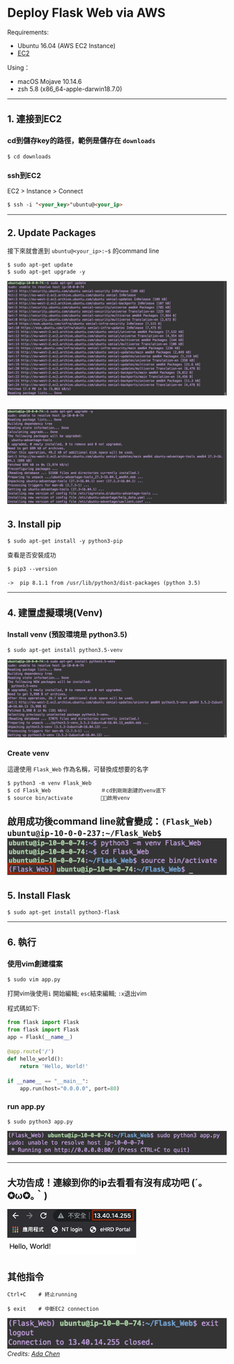 # Deploy Flask Web via AWS
  
Requirements:
- Ubuntu 16.04 (AWS EC2 Instance)
- [EC2](https://github.com/alliehayashi/Tutorials/blob/master/0-create-aws-ec2.md)  
  
Using：
- macOS Mojave 10.14.6
- zsh 5.8 (x86_64-apple-darwin18.7.0)

---

## 1. 連接到EC2
### cd到儲存key的路徑，範例是儲存在 `downloads`
```
$ cd downloads
```
### ssh到EC2
EC2 > Instance > Connect 
```markdown
$ ssh -i "<your_key>"ubuntu@<your_ip>
```  
---
## 2. Update Packages
接下來就會進到 `ubuntu@<your_ip>:~$` 的command line
```
$ sudo apt-get update
$ sudo apt-get upgrade -y
```
![update](https://github.com/alliehayashi/Markdown_Pictures/raw/master/ubuntu-flask/1-update.png)

![upgrade](https://github.com/alliehayashi/Markdown_Pictures/raw/master/ubuntu-flask/2-upgrade.png)
---
## 3. Install pip
```
$ sudo apt-get install -y python3-pip
```
查看是否安裝成功 
```
$ pip3 --version

->  pip 8.1.1 from /usr/lib/python3/dist-packages (python 3.5)
``` 

---
## 4. 建置虛擬環境(Venv)
### Install venv (預設環境是 python3.5)
```
$ sudo apt-get install python3.5-venv
```

![venv](https://github.com/alliehayashi/Markdown_Pictures/raw/master/ubuntu-flask/3-install-venv.png)
### Create venv 
這邊使用 `Flask_Web` 作為名稱，可替換成想要的名字
```
$ python3 -m venv Flask_Web
$ cd Flask_Web                ＃cd到剛剛創建的venv底下
$ source bin/activate         ＃啟用venv
```
啟用成功後command line就會變成：`(Flask_Web) ubuntu@ip-10-0-0-237:~/Flask_Web$ `
![activate](https://github.com/alliehayashi/Markdown_Pictures/raw/master/ubuntu-flask/4-activate.png)
---
## 5. Install Flask
```
$ sudo apt-get install python3-flask
```
---
## 6. 執行
### 使用vim創建檔案
```
$ sudo vim app.py
```
打開vim後使用`i` 開始編輯; `esc`結束編輯; `:x`退出vim

程式碼如下:
```Python
from flask import Flask
from flask import Flask
app = Flask(__name__)

@app.route('/')
def hello_world():
    return 'Hello, World!'

if __name__ == "__main__":
    app.run(host="0.0.0.0", port=80)
```
### run app.py


```
$ sudo python3 app.py
```
![run](https://github.com/alliehayashi/Markdown_Pictures/raw/master/ubuntu-flask/5-running.png)

---
## 大功告成！連線到你的ip去看看有沒有成功吧 (´｡✪ω✪｡｀) 
![hello](https://github.com/alliehayashi/Markdown_Pictures/raw/master/ubuntu-flask/6-hello.png)
## 其他指令
```
Ctrl+C    # 終止running

$ exit    # 中斷EC2 connection
```

![exit](https://github.com/alliehayashi/Markdown_Pictures/raw/master/ubuntu-flask/7-exit.png)  
*Credits: [Ada Chen](https://github.com/Ada-Chen2531)*